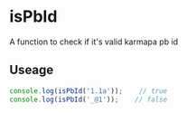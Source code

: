 # isPbId
A function to check if it's valid karmapa pb id

## Useage

```javascript
console.log(isPbId('1.1a'));    // true
console.log(isPbId('_@1'));    // false
```
